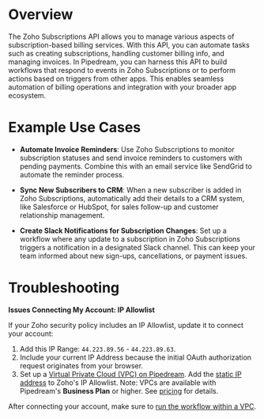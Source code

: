 # Overview

The Zoho Subscriptions API allows you to manage various aspects of subscription-based billing services. With this API, you can automate tasks such as creating subscriptions, handling customer billing info, and managing invoices. In Pipedream, you can harness this API to build workflows that respond to events in Zoho Subscriptions or to perform actions based on triggers from other apps. This enables seamless automation of billing operations and integration with your broader app ecosystem.

# Example Use Cases

- **Automate Invoice Reminders**: Use Zoho Subscriptions to monitor subscription statuses and send invoice reminders to customers with pending payments. Combine this with an email service like SendGrid to automate the reminder process.

- **Sync New Subscribers to CRM**: When a new subscriber is added in Zoho Subscriptions, automatically add their details to a CRM system, like Salesforce or HubSpot, for sales follow-up and customer relationship management.

- **Create Slack Notifications for Subscription Changes**: Set up a workflow where any update to a subscription in Zoho Subscriptions triggers a notification in a designated Slack channel. This can keep your team informed about new sign-ups, cancellations, or payment issues.

# Troubleshooting

**Issues Connecting My Account: IP Allowlist**

If your Zoho security policy includes an IP Allowlist, update it to connect your account:

1. Add this IP Range: `44.223.89.56` - `44.223.89.63`.
2. Include your current IP Address because the initial OAuth authorization request originates from your browser.
3. Set up a [Virtual Private Cloud (VPC) on Pipedream](https://pipedream.com/docs/workflows/vpc#create-a-new-vpc). Add the [static IP address](https://pipedream.com/docs/workflows/vpc#find-the-static-outbound-ip-address-for-a-vpc) to Zoho's IP Allowlist. Note: VPCs are available with Pipedream's **Business Plan** or higher. See [pricing](https://pipedream.com/pricing) for details.

After connecting your account, make sure to [run the workflow within a VPC](https://pipedream.com/docs/workflows/vpc#run-workflows-within-a-vpc).
